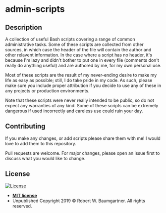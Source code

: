 # admin-scripts

## Description
A collection of useful Bash scripts covering a range of common administrative
tasks. Some of these scripts are collected from other sources, in which case
the header of the file will contain the author and other relavent information.
In the case where a script has no header, it's because I'm lazy and didn't
bother to put one in every file (comments don't really do anything useful)
and are authored by me, for my own personal use.

Most of these scripts are the result of my never-ending desire to make my
life as easy as possible; still, I do take pride in my code. As such, please
make sure you include proper attribution if you decide to use any of these
in any projects or production environments.

Note that these scripts were never really intended to be public, so do not
expect any warranties of any kind. Some of these scripts can be extremely
dangerous if used incorrectly and careless use could ruin your day.

## Contributing
If you make any changes, or add scripts please share them with me! I would love to add them to this repository.

Pull requests are welcome. For major changes, please open an issue first to discuss what you would like to change.

## License
[![License](http://img.shields.io/:license-mit-blue.svg?style=flat-square)](http://badges.mit-license.org)

- **[MIT license](http://opensource.org/licenses/mit-license.php)**
- Unpublished Copyright 2019 © Robert W. Baumgartner. All rights reserved.
